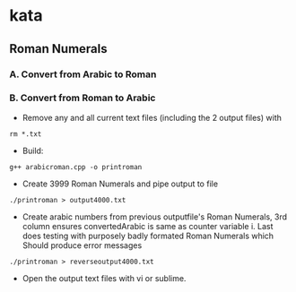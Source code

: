 # kata

## Roman Numerals

### A. Convert from Arabic to Roman

### B. Convert from Roman to Arabic

* Remove any and all current text files (including the 2 output files)  with 

`rm *.txt`

* Build:

`g++ arabicroman.cpp -o printroman`


* Create 3999 Roman Numerals and pipe output to file

`./printroman > output4000.txt`

* Create arabic numbers from previous outputfile's Roman Numerals, 3rd column ensures convertedArabic is same as counter variable i. Last does testing with purposely badly formated Roman Numerals which Should produce error messages

`./printroman > reverseoutput4000.txt`

* Open the output text files with vi or sublime. 



